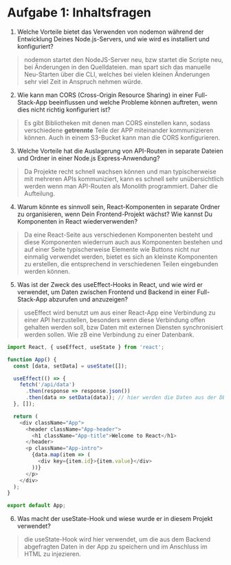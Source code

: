 # Aufgabe 1: Inhaltsfragen

1. Welche Vorteile bietet das Verwenden von nodemon während der Entwicklung Deines Node.js-Servers, und wie wird es installiert und konfiguriert?
> nodemon startet den NodeJS-Server neu, bzw startet die Scripte neu, bei Änderungen in den Quelldateien. 
> man spart sich das manuelle Neu-Starten über die CLI, welches bei vielen kleinen Änderungen sehr viel Zeit in Anspruch nehmen würde.
2. Wie kann man CORS (Cross-Origin Resource Sharing) in einer Full-Stack-App beeinflussen und welche Probleme können auftreten, wenn dies nicht richtig konfiguriert ist?
> Es gibt Bibliotheken mit denen man CORS einstellen kann, sodass verschiedene __getrennte__ Teile der APP miteinander kommunizieren können. Auch in einem S3-Bucket kann man die CORS konfigurieren.
3. Welche Vorteile hat die Auslagerung von API-Routen in separate Dateien und Ordner in einer Node.js Express-Anwendung?
> Da Projekte recht schnell wachsen können und man typischerweise mit mehreren APIs kommuniziert, kann es schnell sehr unübersichtlich werden wenn man API-Routen als Monolith programmiert. Daher die Aufteilung.
4. Warum könnte es sinnvoll sein, React-Komponenten in separate Ordner zu organisieren, wenn Dein Frontend-Projekt wächst? Wie kannst Du Komponenten in React wiederverwenden?
> Da eine React-Seite aus verschiedenen Komponenten besteht und diese Komponenten wiederrum auch aus Komponenten bestehen und auf einer Seite typischerweise Elemente wie Buttons nicht nur einmalig verwendet werden, bietet es sich an kleinste Komponenten zu erstellen, die entsprechend in verschiedenen Teilen eingebunden werden können.
5. Was ist der Zweck des useEffect-Hooks in React, und wie wird er verwendet, um Daten zwischen Frontend und Backend in einer Full-Stack-App abzurufen und anzuzeigen?
> useEffect wird benutzt um aus einer React-App eine Verbindung zu einer API herzustellen, besonders wenn diese Verbindung offen gehalten werden soll, bzw Daten mit externen Diensten synchronisiert werden sollen. Wie zB eine Verbindung zu einer Datenbank.
```Javascript
import React, { useEffect, useState } from 'react';

function App() {
  const [data, setData] = useState([]);

  useEffect(() => {
    fetch('/api/data')
      .then(response => response.json())
      .then(data => setData(data)); // hier werden die Daten aus der DB-Abfrage in die App gespeist.
  }, []);

  return (
    <div className="App">
      <header className="App-header">
        <h1 className="App-title">Welcome to React</h1>
      </header>
      <p className="App-intro">
        {data.map(item => (
          <div key={item.id}>{item.value}</div>
        ))}
      </p>
    </div>
  );
}

export default App;
```
6. Was macht der useState-Hook und wiese wurde er in diesem Projekt verwendet?
> die useState-Hook wird hier verwendet, um die aus dem Backend abgefragten Daten in der App zu speichern und im Anschluss im HTML zu injezieren. 